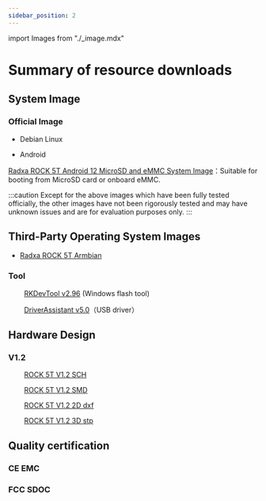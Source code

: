 ```yaml
---
sidebar_position: 2
---
```


import Images from "./\_image.mdx"

# Summary of resource downloads

## System Image

### Official Image

- Debian Linux

<Images loader={true} rock5t_system_img_61={true}  spi_img={false} android12_update={true} android12_gpt={true}  />

- Android

[Radxa ROCK 5T Android 12 MicroSD and eMMC System Image](https://github.com/radxa/manifests/releases/download/radxa-rock5t-20250226/Rock5T-Android12-rk14-20250226-gpt.zip)：Suitable for booting from MicroSD card or onboard eMMC.

:::caution
Except for the above images which have been fully tested officially, the other images have not been rigorously tested and may have unknown issues and are for evaluation purposes only.
:::

## Third-Party Operating System Images

- [Radxa ROCK 5T Armbian](https://www.armbian.com/radxa-rock-5t/)

### Tool

&emsp;&emsp; [RKDevTool v2.96](https://dl.radxa.com/tools/windows/RKDevTool_Release_v2.96_zh.zip) (Windows flash tool)

&emsp;&emsp; [DriverAssistant v5.0](https://dl.radxa.com/tools/windows/DriverAssitant_v5.0.zip)（USB driver）

## Hardware Design

### V1.2

&emsp;&emsp; [ROCK 5T V1.2 SCH](https://dl.radxa.com/rock5/5t/docs/hw/radxa_rock5t_schematic_v1.2_20250109.pdf)

&emsp;&emsp; [ROCK 5T V1.2 SMD](https://dl.radxa.com/rock5/5t/docs/hw/radxa_rock5t_components_placement_map_v1.2_20250109.pdf)

&emsp;&emsp; [ROCK 5T V1.2 2D dxf](https://dl.radxa.com/rock5/5t/docs/hw/radxa_rock5t_2d_dxf_v1.2.zip)

&emsp;&emsp; [ROCK 5T V1.2 3D stp](https://dl.radxa.com/rock5/5t/docs/hw/radxa_rock5t_3d_pcba_stp_v1.2_20250207.zip)

## Quality certification

### CE EMC

### FCC SDOC
